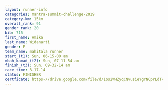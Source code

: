 ```yaml
---
layout: runner-info 
categories: mantra-summit-challenge-2019 
category-km: 15km 
overall_rank: 91
gender_rank: 20
bib: 715
first_name: Amika
last_name: Widanarti
gender: F
team_name: mahitala runner
start_(t1): Sun, 06-15-00 am
mbah_kamad_(t2): Sun, 07-11-54 am
finish_(t3): Sun, 09-32-14 am
race_time: 3-17-14
status: FINISHER
certficate: https-//drive.google.com/file/d/1os2WHZyqCNvusieYgYNCprLdTvQlzIhS/view?usp=sharing
---
```

